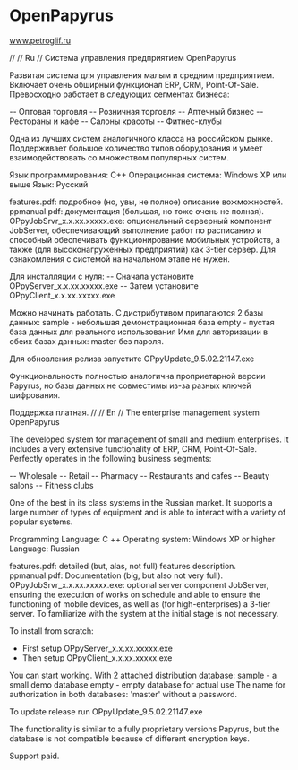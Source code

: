 # OpenPapyrus

www.petroglif.ru

//
// Ru
//
Система управления предприятием OpenPapyrus

Развитая система для управления малым и средним предприятием. Включает очень обширный функционал ERP, CRM, Point-Of-Sale.
Превосходно работает в следующих сегментах бизнеса:

-- Оптовая торговля
-- Розничная торговля
-- Аптечный бизнес
-- Рестораны и кафе
-- Салоны красоты
-- Фитнес-клубы

Одна из лучших систем аналогичного класса на российском рынке.
Поддерживает большое количество типов оборудования и умеет взаимодействовать со множеством популярных систем.

Язык программирования: C++
Операционная система: Windows XP или выше
Язык: Русский

features.pdf: подробное (но, увы, не полное) описание вожможностей.
ppmanual.pdf: документация (большая, но тоже очень не полная).
OPpyJobSrvr_x.x.xx.xxxxx.exe: опциональный серверный компонент JobServer, обеспечивающий выполнение работ по расписанию
  и способный обеспечивать функционирование мобильных устройств, а также (для высоконагруженных предприятий)
  как 3-tier сервер. Для ознакомления с системой на начальном этапе не нужен.

Для инсталляции с нуля:
-- Сначала установите OPpyServer_x.x.xx.xxxxx.exe
-- Затем установите OPpyClient_x.x.xx.xxxxx.exe

Можно начинать работать. С дистрибутивом прилагаются 2 базы данных:
sample - небольшая демонстрационная база
empty - пустая база данных для реального использования
Имя для авторизации в обеих базах данных: master без пароля.

Для обновления релиза запустите OPpyUpdate_9.5.02.21147.exe

Функциональность полностью аналогична проприетарной версии Papyrus, но базы данных не совместимы
из-за разных ключей шифрования.

Поддержка платная.
//
// En
//
The enterprise management system OpenPapyrus

The developed system for management of small and medium enterprises. It includes a very extensive functionality of ERP, CRM, Point-Of-Sale.
Perfectly operates in the following business segments:

-- Wholesale
-- Retail
-- Pharmacy
-- Restaurants and cafes
-- Beauty salons
-- Fitness clubs

One of the best in its class systems in the Russian market.
It supports a large number of types of equipment and is able to interact with a variety of popular systems.

Programming Language: C ++
Operating system: Windows XP or higher
Language: Russian 

features.pdf: detailed (but, alas, not full) features description.
ppmanual.pdf: Documentation (big, but also not very full).
OPpyJobSrvr_x.x.xx.xxxxx.exe: optional server component JobServer, ensuring the execution of works on schedule
  and able to ensure the functioning of mobile devices, as well as (for high-enterprises)
  a 3-tier server. To familiarize with the system at the initial stage is not necessary.

To install from scratch:
- First setup OPpyServer_x.x.xx.xxxxx.exe
- Then setup OPpyClient_x.x.xx.xxxxx.exe

You can start working. With 2 attached distribution database:
sample - a small demo database
empty - empty database for actual use
The name for authorization in both databases: 'master' without a password.

To update release run OPpyUpdate_9.5.02.21147.exe

The functionality is similar to a fully proprietary versions Papyrus, but the database is not compatible
because of different encryption keys.

Support paid.

